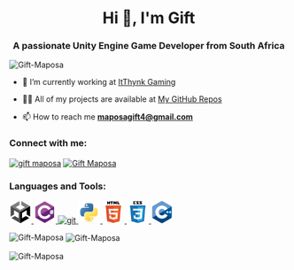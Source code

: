 <h1 align="center">Hi 👋, I'm Gift</h1>
<h3 align="center">A passionate Unity Engine Game Developer from South Africa</h3>

<p align="left"> <img src="https://komarev.com/ghpvc/?username=Gift-Maposa&label=Profile%20views&color=0e75b6&style=flat" alt="Gift-Maposa" /> </p>

- 🔭 I’m currently working at <a href="https://itthynkgaming.co.za/">ItThynk Gaming</a>

- 👨‍💻 All of my projects are available at [My GitHub Repos](https://github.com/Gift-Maposa?tab=repositories)

- 📫 How to reach me **maposagift4@gmail.com**

<h3 align="left">Connect with me:</h3>
<p align="left">
<a href="https://www.instagram.com/giddo_23/" target="blank"><img align="center" src="https://raw.githubusercontent.com/rahuldkjain/github-profile-readme-generator/master/src/images/icons/Social/instagram.svg" alt="gift maposa" height="30" width="40" /></a>
<a href="https://www.linkedin.com/in/gift-maposa-b6478621b" target="blank"><img align="center" src="https://raw.githubusercontent.com/rahuldkjain/github-profile-readme-generator/master/src/images/icons/Social/linked-in-alt.svg" alt="Gift Maposa" height="30" width="40" /></a>
</p>

<h3 align="left">Languages and Tools:</h3>
<p align="left">

<a href="https://unity.com/" target="_blank" rel="noreferrer">
    <img src="https://raw.githubusercontent.com/devicons/devicon/master/icons/unity/unity-original.svg" alt="unity" width="40" height="40"/>
</a>

<a href="https://learn.microsoft.com/en-us/dotnet/csharp/" target="_blank" rel="noreferrer">
    <img src="https://raw.githubusercontent.com/devicons/devicon/master/icons/csharp/csharp-original.svg" alt="csharp" width="40" height="40"/>
</a>

<a href="https://git-scm.com/" target="_blank" rel="noreferrer">
    <img src="https://www.vectorlogo.zone/logos/git-scm/git-scm-icon.svg" alt="git" width="40" height="40"/>
</a>

<a href="https://www.python.org" target="_blank" rel="noreferrer">
    <img src="https://raw.githubusercontent.com/devicons/devicon/master/icons/python/python-original.svg" alt="python" width="40" height="40"/>
</a>

<a href="https://www.w3.org/html/" target="_blank" rel="noreferrer">
    <img src="https://raw.githubusercontent.com/devicons/devicon/master/icons/html5/html5-original-wordmark.svg" alt="html5" width="40" height="40"/>
</a>

<a href="https://www.w3schools.com/css/" target="_blank" rel="noreferrer">
    <img src="https://raw.githubusercontent.com/devicons/devicon/master/icons/css3/css3-original-wordmark.svg" alt="css3" width="40" height="40"/>
</a>

<a href="https://isocpp.org/" target="_blank" rel="noreferrer">
    <img src="https://raw.githubusercontent.com/devicons/devicon/master/icons/cplusplus/cplusplus-original.svg" alt="cplusplus" width="40" height="40"/>
</a>

</p>

<p><img align="left" src="https://github-readme-stats.vercel.app/api/top-langs?username=Gift-Maposa&show_icons=true&locale=en&layout=compact" alt="Gift-Maposa" /></p>

<p>&nbsp;<img align="center" src="https://github-readme-stats.vercel.app/api?username=Gift-Maposa&show_icons=true&locale=en" alt="Gift-Maposa" /></p>

<p><img align="center" src="https://github-readme-streak-stats.herokuapp.com/?user=Gift-Maposa&" alt="Gift-Maposa" /></p>

<!-- https://github.com/Gift-Maposa -->